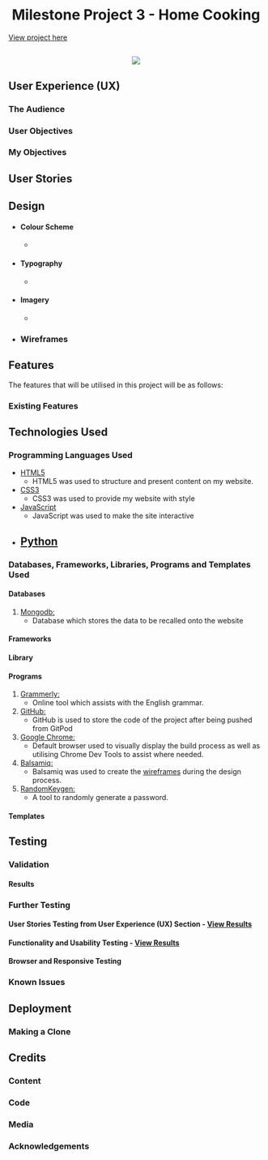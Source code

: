 <h1 align="center">Milestone Project 3 - Home Cooking</h1>

[View project here](#)



<h2 align="center"><img src="#">

## User Experience (UX)

### The Audience



### User Objectives



### My Objectives



## User Stories



## Design

-   #### Colour Scheme
    -   

-   #### Typography
    -   

-   #### Imagery
    -   

*   ### Wireframes


    
## Features

The features that will be utilised in this project will be as follows:

### Existing Features



## Technologies Used

###  Programming Languages Used

-   [HTML5](https://en.wikipedia.org/wiki/HTML5)
    - HTML5 was used to structure and present content on my website.
-   [CSS3](https://en.wikipedia.org/wiki/Cascading_Style_Sheets)
    - CSS3 was used to provide my website with style
-   [JavaScript](https://en.wikipedia.org/wiki/JavaScript)
    - JavaScript was used to make the site interactive
-   [Python](#)
    - 

### Databases, Frameworks, Libraries, Programs and Templates Used

#### Databases
1. [Mongodb:](https://www.mongodb.com/)
    - Database which stores the data to be recalled onto the website 

#### Frameworks


#### Library


#### Programs
1. [Grammerly:](https://app.grammarly.com/)
    - Online tool which assists with the English grammar.
1. [GitHub:](https://github.com/)
    - GitHub is used to store the code of the project after being pushed from GitPod
1. [Google Chrome:](https://www.google.co.uk/intl/en_uk/chrome/)
    - Default browser used to visually display the build process as well as utilising Chrome Dev Tools to assist where needed.
1. [Balsamiq:](https://balsamiq.com/)
    - Balsamiq was used to create the [wireframes](#) during the design process.
1. [RandomKeygen:](https://randomkeygen.com/)
    - A tool to randomly generate a password.

#### Templates


## Testing



### Validation



#### Results



### Further Testing

#### User Stories Testing from User Experience (UX) Section - [View Results](#)



#### Functionality and Usability Testing - [View Results](#)



#### Browser and Responsive Testing



### Known Issues



## Deployment



### Making a Clone



## Credits

### Content



### Code



### Media



### Acknowledgements

